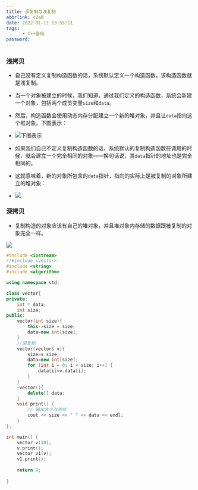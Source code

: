 ```yaml
---
title: 深复制与浅复制
abbrlink: c2a8
date: 2022-01-11 13:55:11
tags:
      - C++基础
password:
---
```






### 浅拷贝





* 自己没有定义复制构造函数的话，系统默认定义一个构造函数，该构造函数就是浅复制。

* 当一个对象被建立的时候，我们知道，通过我们定义的构造函数，系统会新建一个对象，包括两个成员变量`size`和`data`。
* 然后，构造函数会使用动态内存分配建立一个新的堆对象，并且让`data`指向这个堆对象。下图表示：
* ![下图表示](https://res.jisuanke.com/img/upload/2b93a90d1799542abfd319fe1b9350b4490707d4.png)
* 如果我们自己不定义复制构造函数的话，系统默认的复制构造函数在调用的时候，就会建立一个完全相同的对象——换句话说，其`data`指针的地址也是完全相同的。
* 这就意味着，新的对象所包含的`data`指针，指向的实际上是被复制的对象所建立的堆对象：

* ![](https://res.jisuanke.com/img/upload/ffafd0c5b3f523427323ce4d3480d1070e486477.png)





### 深拷贝

* 复制构造的对象应该有自己的堆对象，并且堆对象内存储的数据跟被复制的对象完全一样。



![](https://res.jisuanke.com/img/upload/71aad9ab08a4b530e09add2ff8b2b6e2d4465d29.png)

~~~c++
#include <iostream>
//#include <vector>
#include <string>
#include <algorithm>

using namespace std;

class vector{
private:
    int * data;
    int size;
public:
    vector(int size){
    	this->size = size;
    	data=new int[size];
    }
    //深复制
    vector(vector& v){
    	size=v.size;
    	data=new int[size];
    	for (int i = 0; i < size; i++) {
      		data[i]=v.data[i];
    	}
	}
    ~vector(){
    	delete[] data;
    }
    void print() {
        // 输出大小与地址
		cout << size << " " << data << endl;
	}
};

int main() {
	vector v(10);
	v.print();
	vector v1(v);
	v1.print();
	
	return 0;
	
}
~~~

